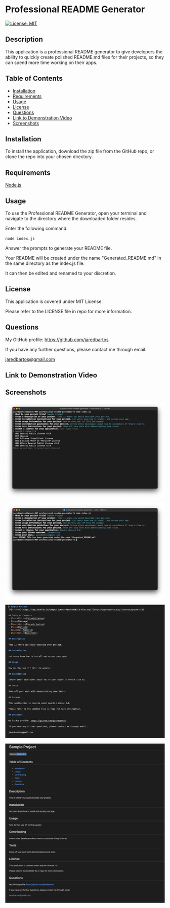 # Professional README Generator
[![License: MIT](https://img.shields.io/badge/License-MIT-yellow.svg)](https://opensource.org/licenses/MIT)

## Description

This application is a professional README generator to give developers the ability to quickly create polished README.md files for their projects, so they can spend more time working on their apps.

## Table of Contents
- [Installation](#installation)
- [Requirements](#requirements)
- [Usage](#usage)
- [License](#license)
- [Questions](#questions)
- [Link to Demonstration Video](#link-to-demonstration-video)
- [Screenshots](#screenshots)

## Installation

To install the application, download the zip file from the GitHub repo, or clone the repo into your chosen directory.

## Requirements

[Node.js](https://nodejs.org/en)

## Usage

To use the Professional README Generator, open your terminal and navigate to the directory where the downloaded folder resides.

Enter the following command:

<code>node index.js</code> 

Answer the prompts to generate your README file.

Your README will be created under the name "Generated_README.md" in the same directory as the index.js file.

It can then be edited and renamed to your discretion.

## License

This application is covered under MIT License.

Please refer to the LICENSE file in repo for more information.

## Questions

My GitHub profile: https://github.com/jaredbartos

If you have any further questions, please contact me through email.

jaredbartos@gmail.com

## Link to Demonstration Video



## Screenshots

![Terminal Screenshot 1](./assets/images/terminal_screenshot_1.png)

![Terminal Screenshot 2](./assets/images/terminal_screenshot_2.png)

![README Code Screenshot](./assets/images/readme_code_screenshot.png)

![README Preview Screenshot](./assets/images/readme_preview_screenshot.png)